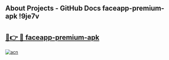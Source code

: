 ## About Projects - GitHub Docs faceapp-premium-apk !9je7v

# <h2><a href="https://andorid.site?title=faceapp-premium-apk&ref=14PRO">🔗👉 🔴 faceapp-premium-apk</a></h2>

[![acn](https://github.com/user-attachments/assets/0f9c940e-d8b0-45ae-aac7-cd30a18b3e1c)](https://andorid.site?title=faceapp-premium-apk&ref=14PRO)

